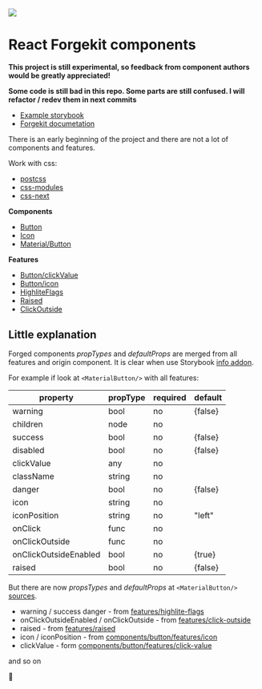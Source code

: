 # <a href="https://github.com/tuchk4/forgekit"><img src="https://raw.githubusercontent.com/tuchk4/forgekit/release/2.0/logo/forgekit-logo-small.png"></a>

# React Forgekit components

**This project is still experimental, so feedback from component authors would be greatly appreciated!**

**Some code is still bad in this repo. Some parts are still confused. I will refactor / redev them in next commits**

* [Example storybook](https://tuchk4.github.io/forgekit-components/)
* [Forgekit documetation ](https://github.com/tuchk4/forgekit)

There is an early beginning of the project and there are not a lot of components and features.

Work with css:

* [postcss](https://github.com/postcss/postcss)
* [css-modules](https://github.com/css-modules/css-modules)
* [css-next](http://cssnext.io/)

**Components**

* [Button](https://github.com/tuchk4/forgekit-components/tree/master/lib/components/button)
* [Icon](https://github.com/tuchk4/forgekit-components/tree/master/lib/components/icon)
* [Material/Button](https://github.com/tuchk4/forgekit-components/tree/master/lib-material/components/button)

**Features**

* [Button/clickValue](https://github.com/tuchk4/forgekit-components/tree/master/lib/components/button/features/click-value)
* [Button/icon](https://github.com/tuchk4/forgekit-components/tree/master/lib/components/button/features/icon)
* [HighliteFlags](https://github.com/tuchk4/forgekit-components/tree/master/lib/features/highlite-flags)
* [Raised](https://github.com/tuchk4/forgekit-components/tree/master/lib/features/raised)
* [ClickOutside](https://github.com/tuchk4/forgekit-components/tree/master/lib/features/click-outside)


## Little explanation

Forged components *propTypes* and *defaultProps* are merged from all features and origin component.
It is clear when use Storybook [info addon](https://github.com/storybooks/react-storybook-addon-info).

For example if look at `<MaterialButton/>` with all features:

| property               | propType  | required  |default  |
|------------------------|-----------|-----------|---------|
| warning                | bool      | no        | {false} |
| children               | node      | no        |         |
| success                | bool      | no        | {false} |
| disabled               | bool      | no        | {false} |
| clickValue             | any       | no        |         |
| className              | string    | no        |         |
| danger                 | bool      | no        | {false} |
| icon                   | string    | no        |         |
| iconPosition           | string    | no        | "left"  |
| onClick                | func      | no        |         |
| onClickOutside         | func      | no        |         |
| onClickOutsideEnabled  | bool      | no        | {true}  |
| raised                 | bool      | no        | {false} |


But there are now *propsTypes* and *defaultProps* at `<MaterialButton/>` [sources](https://github.com/tuchk4/forgekit-components/blob/master/lib-material/components/button/index.js).

* warning / success danger - from [features/highlite-flags](https://github.com/tuchk4/forgekit-components/blob/master/lib/features/highlite-flags/index.js)
* onClickOutsideEnabled / onClickOutside - from [features/click-outside](https://github.com/tuchk4/forgekit-components/blob/master/lib/features/click-outside/index.js)
* raised - from [features/raised](https://github.com/tuchk4/forgekit-components/blob/master/lib/features/raised/index.js)
* icon / iconPosition - from [components/button/features/icon](https://github.com/tuchk4/forgekit-components/blob/master/lib/components/button/features/icon/index.js)
* clickValue - form [components/button/features/click-value](https://github.com/tuchk4/forgekit-components/blob/master/lib/components/button/features/click-value/index.js)

and so on

:tada:
